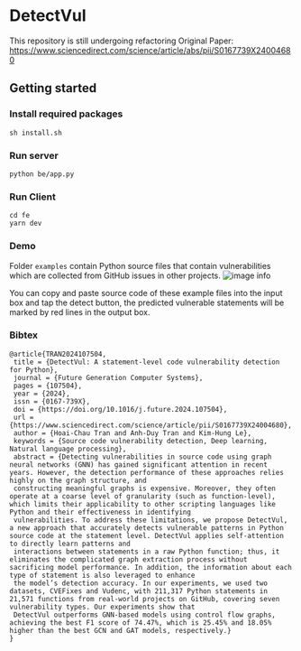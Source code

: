 # DetectVul
This repository is still undergoing refactoring
Original Paper: https://www.sciencedirect.com/science/article/abs/pii/S0167739X24004680


## Getting started

### Install required packages
```
sh install.sh
```

### Run server

```
python be/app.py
```

### Run Client
```
cd fe
yarn dev
```

### Demo
Folder `examples` contain Python source files that contain vulnerabilities which are collected from GitHub issues in other projects.
![image info](sample.png)

 You can copy and paste source code of these example files into the input box and tap the detect button, the predicted vulnerable statements will be marked by red lines in the output box.


### Bibtex



```
@article{TRAN2024107504,
 title = {DetectVul: A statement-level code vulnerability detection for Python},
 journal = {Future Generation Computer Systems},
 pages = {107504},
 year = {2024},
 issn = {0167-739X},
 doi = {https://doi.org/10.1016/j.future.2024.107504},
 url = {https://www.sciencedirect.com/science/article/pii/S0167739X24004680},
 author = {Hoai-Chau Tran and Anh-Duy Tran and Kim-Hung Le},
 keywords = {Source code vulnerability detection, Deep learning, Natural language processing},
 abstract = {Detecting vulnerabilities in source code using graph neural networks (GNN) has gained significant attention in recent years. However, the detection performance of these approaches relies highly on the graph structure, and 
 constructing meaningful graphs is expensive. Moreover, they often operate at a coarse level of granularity (such as function-level), which limits their applicability to other scripting languages like Python and their effectiveness in identifying 
 vulnerabilities. To address these limitations, we propose DetectVul, a new approach that accurately detects vulnerable patterns in Python source code at the statement level. DetectVul applies self-attention to directly learn patterns and 
 interactions between statements in a raw Python function; thus, it eliminates the complicated graph extraction process without sacrificing model performance. In addition, the information about each type of statement is also leveraged to enhance 
 the model’s detection accuracy. In our experiments, we used two datasets, CVEFixes and Vudenc, with 211,317 Python statements in 21,571 functions from real-world projects on GitHub, covering seven vulnerability types. Our experiments show that 
 DetectVul outperforms GNN-based models using control flow graphs, achieving the best F1 score of 74.47%, which is 25.45% and 18.05% higher than the best GCN and GAT models, respectively.}
}
```
